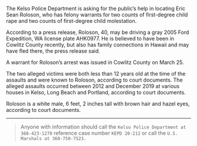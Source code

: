 The Kelso Police Department is asking for the public’s help in locating Eric Sean Roloson, who has felony warrants for two counts of first-degree child rape and two counts of first-degree child molestation.

According to a press release, Roloson, 40, may be driving a gray 2005 Ford Expedition, WA license plate AHK0977. He is believed to have been in Cowlitz County recently, but also has family connections in Hawaii and may have fled there, the press release said.

A warrant for Roloson’s arrest was issued in Cowlitz County on March 25.

The two alleged victims were both less than 12 years old at the time of the assaults and were known to Roloson, according to court documents. The alleged assaults occurred between 2012 and December 2019 at various houses in Kelso, Long Beach and Portland, according to court documents.

Roloson is a white male, 6 feet, 2 inches tall with brown hair and hazel eyes, according to court documents.

---

> Anyone with information should call the `Kelso Police Department at 360-423-1270` reference case number `KEPD 20-212` or call the `U.S. Marshals at 360-750-7523.`
